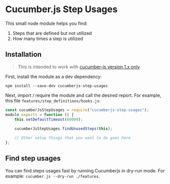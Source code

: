 # Cucumber.js Step Usages

This small node module helps you find:

1. Steps that are defined but not utilized
1. How many times a step is utilized

## Installation

> This is intended to work with [cucumber-js version 1.x only](https://github.com/cucumber/cucumber-js/tree/1.x).

First, install the module as a dev dependency:

```
npm install --save-dev cucumberjs-step-usages
```

Next, import / require the module and call the desired report. For example, this file `features/step_definitions/hooks.js`:

```javascript 1.8
const cucumberJsStepUsages = require("cucumberjs-step-usages");
module.exports = function () {
    this.setDefaultTimeout(60000);
    
    cucumberJsStepUsages.findUnusedSteps(this);

    // Other setup things that you want to do goes here
};
```

## Find step usages

You can find steps usages fast by running Cucumberjs in dry-run mode. For example: `cucumber.js --dry-run ./features`.

